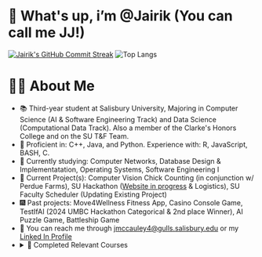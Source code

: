 # 👋 What's up, i’m @Jairik (You can call me JJ!)
[![Jairik's GitHub Commit Streak](https://github-readme-streak-stats.herokuapp.com/?user=Jairik&theme=dark)](https://github.com/Jairik) ![Top Langs](https://github-readme-stats.vercel.app/api/top-langs/?username=Jairik&layout=compact&theme=dark)
<!---   
# 🚀 GitHub Stats and Languages
![Jairik's GitHub Stats](https://github-readme-stats.vercel.app/api?username=Jairik&show_icons=true&theme=dark)
![Top Langs](https://github-readme-stats.vercel.app/api/top-langs/?username=Jairik&layout=compact&theme=dark)
--->
# 👨‍💻 About Me
- 📚 Third-year student at Salisbury University, Majoring in Computer Science (AI & Software Engineering Track) and Data Science (Computational Data Track). Also a member of the Clarke's Honors College and on the SU T&F Team.
- 🏅 Proficient in: C++, Java, and Python. Experience with: R, JavaScript, BASH, C.
- 🌱 Currently studying: Computer Networks, Database Design & Implementatation, Operating Systems, Software Engineering I
- 🔮 Current Project(s): Computer Vision Chick Counting (in conjunction w/ Perdue Farms), SU Hackathon ([Website in progress](https://hub.salisbury.edu/hackathon/) & Logistics), SU Faculty Scheduler (Updating Existing Project)
- 🎆 Past projects: Move4Wellness Fitness App, Casino Console Game, TestIfAI (2024 UMBC Hackathon Categorical & 2nd place Winner), AI Puzzle Game, Battleship Game
- 💼 You can reach me through jmccauley4@gulls.salisbury.edu or my [Linked In Profile](https://www.linkedin.com/in/jairik-mccauley-02624124a/)
- <details>
  <summary>
    📓 Completed Relevant Courses
  </summary>
  <br>
  Salisbury University:<br>
  - Systems Software <br>
  - Data Visualization & Machine Learning <br>
  - Artificial Intelligence <br>
  - Advanced Data Structures & Algorithms <br>
  - OOP, Design Patterns, & Android Development <br>
  - Theory of Computation <br>
  - Microcomputer Organization and Architecture <br>
  - Linear Algebra <br>
  - Discrete Mathematics <br>
  - Introduction to Data Structures & Algorithms <br>
  - Computer Science I & II <br>
  - Programming Fundementals <br>
  <br>
</details>


<!--- 
# 🌐 [Personal Website](https://jjmccauley.com/) 
Currently live, still in development
--->

<!---
Jairik/Jairik is a ✨ special ✨ repository because its `README.md` (this file) appears on your GitHub profile.
You can click the Preview link to take a look at your changes.
--->
